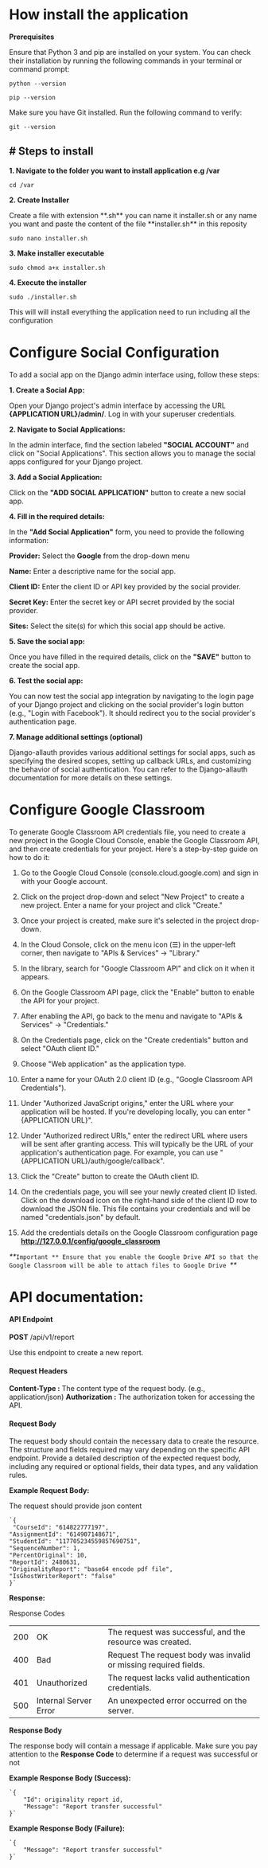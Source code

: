 # How install the application

**Prerequisites**

Ensure that Python 3 and pip are installed on your system. You can check their installation by running the following commands in your terminal or command prompt:

`python --version`


`pip --version`


Make sure you have Git installed. Run the following command to verify:

`git --version`

## **# Steps to install**

**1. Navigate to the folder you want to install application e.g /var** 

`cd /var`

**2. Create Installer** 

<p>Create a file with extension **.sh** you can name it installer.sh or any name you want and paste the content of the file **installer.sh** in this reposity</p>

`sudo nano installer.sh`

**3. Make installer executable** 

`sudo chmod a+x installer.sh`

**4. Execute the installer** 

`sudo ./installer.sh`

<p>This will will install everything the application need to run including all the configuration</p>

# **Configure Social Configuration**

To add a social app on the Django admin interface using, follow these steps:


**1. Create a Social App:** 

Open your Django project's admin interface by accessing the URL **{APPLICATION URL}/admin/**. Log in with your superuser credentials.

**2. Navigate to Social Applications:** 

In the admin interface, find the section labeled **"SOCIAL ACCOUNT"** and click on "Social Applications". This section allows you to manage the social apps configured for your Django project.

**3. Add a Social Application:** 

Click on the **"ADD SOCIAL APPLICATION"** button to create a new social app.

**4. Fill in the required details:** 

In the **"Add Social Application"** form, you need to provide the following information:

**Provider:** Select the **Google**  from the drop-down menu

**Name:** Enter a descriptive name for the social app.

**Client ID:** Enter the client ID or API key provided by the social provider.

**Secret Key:** Enter the secret key or API secret provided by the social provider.

**Sites:** Select the site(s) for which this social app should be active.


**5. Save the social app:** 

Once you have filled in the required details, click on the **"SAVE"** button to create the social app.

**6. Test the social app:** 

You can now test the social app integration by navigating to the login page of your Django project and clicking on the social provider's login button (e.g., "Login with Facebook"). It should redirect you to the social provider's authentication page.

**7. Manage additional settings (optional)**

Django-allauth provides various additional settings for social apps, such as specifying the desired scopes, setting up callback URLs, and customizing the behavior of social authentication. You can refer to the Django-allauth documentation for more details on these settings.

# **Configure Google Classroom**

To generate Google Classroom API credentials file, you need to create a new project in the Google Cloud Console, enable the Google Classroom API, and then create credentials for your project. Here's a step-by-step guide on how to do it:

1. Go to the Google Cloud Console (console.cloud.google.com) and sign in with your Google account.

2. Click on the project drop-down and select "New Project" to create a new project. Enter a name for your project and click "Create."

3. Once your project is created, make sure it's selected in the project drop-down.

4. In the Cloud Console, click on the menu icon (☰) in the upper-left corner, then navigate to "APIs & Services" → "Library."

5. In the library, search for "Google Classroom API" and click on it when it appears.

6. On the Google Classroom API page, click the "Enable" button to enable the API for your project.

7. After enabling the API, go back to the menu and navigate to "APIs & Services" → "Credentials."

8. On the Credentials page, click on the "Create credentials" button and select "OAuth client ID."

9. Choose "Web application" as the application type.

10. Enter a name for your OAuth 2.0 client ID (e.g., "Google Classroom API Credentials").

11. Under "Authorized JavaScript origins," enter the URL where your application will be hosted. If you're developing locally, you can enter "{APPLICATION URL}".

12. Under "Authorized redirect URIs," enter the redirect URL where users will be sent after granting access. This will typically be the URL of your application's authentication page. For example, you can use "{APPLICATION URL}/auth/google/callback".

13. Click the "Create" button to create the OAuth client ID.

14. On the credentials page, you will see your newly created client ID listed. Click on the download icon on the right-hand side of the client ID row to download the JSON file. This file contains your credentials and will be named "credentials.json" by default.

15. Add the credentials details on the Google Classroom configuration page **http://127.0.0.1/config/google_classroom** 

_**_`Important ** Ensure that you enable the Google Drive API so that the Google Classroom will be able to attach files to Google Drive `_**_

# **API documentation:**

#### **API Endpoint**

**POST** /api/v1/report

Use this endpoint to create a new report.

#### **Request Headers**

**Content-Type :**	The content type of the request body. (e.g., application/json)
**Authorization :**	The authorization token for accessing the API.


#### **Request Body**

The request body should contain the necessary data to create the resource. The structure and fields required may vary depending on the specific API endpoint. Provide a detailed description of the expected request body, including any required or optional fields, their data types, and any validation rules.

**Example Request Body:**

The request should provide json content

    
    `{
     "CourseId": "614822777197",
    "AssignmentId": "614907148671",
    "StudentId": "117705234559857690751",
    "SequenceNumber": 1,
    "PercentOriginal": 10,
    "ReportId": 2480631,
    "OriginalityReport": "base64 encode pdf file",
    "IsGhostWriterReport": "false"
    }`
    

**Response:**

Response Codes
<table>
<tr>
    <td>200</td>
    <td>OK</td>
    <td>The request was successful, and the resource was created.</td>
</tr>
<tr>
    <td>400</td>
    <td>Bad</td>
    <td>Request	The request body was invalid or missing required fields.</td>
</tr>
<tr>
    <td>401</td>
    <td>Unauthorized</td>
    <td>The request lacks valid authentication credentials.</td>
</tr>
<tr>
    <td>500</td>
    <td>Internal Server Error</td>
    <td>An unexpected error occurred on the server.</td>
</tr>

</table>


**Response Body**

The response body will contain a message if applicable. Make sure you pay attention to the **Response Code** to determine if a request was successful or not 

**Example Response Body (Success):**

    `{
        "Id": originality report id, 
        "Message": "Report transfer successful"
    }`
    
**Example Response Body (Failure):**

    `{
        "Message": "Report transfer successful"
    }`